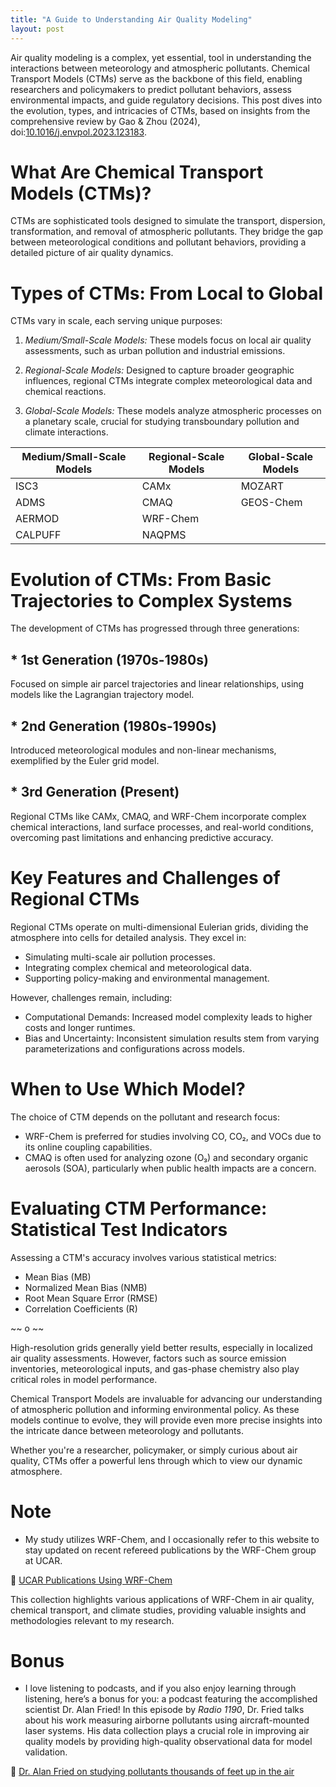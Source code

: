 ```yaml
---
title: "A Guide to Understanding Air Quality Modeling"
layout: post
---
```


Air quality modeling is a complex, yet essential, tool in understanding the interactions between meteorology and
atmospheric pollutants. Chemical Transport Models (CTMs) serve as the backbone of this field, enabling researchers and policymakers to predict pollutant behaviors, assess environmental impacts, and guide regulatory decisions. This post dives into the evolution, types, and intricacies of CTMs, based on insights from the comprehensive review by Gao & Zhou (2024), doi:[10.1016/j.envpol.2023.123183](https://doi.org/10.1016/j.envpol.2023.123183).

# What Are Chemical Transport Models (CTMs)?

CTMs are sophisticated tools designed to simulate the transport, dispersion, transformation, and removal of atmospheric pollutants. They bridge the gap between meteorological conditions and pollutant behaviors, providing a detailed picture of air quality dynamics.

# Types of CTMs: From Local to Global

CTMs vary in scale, each serving unique purposes:

1. *Medium/Small-Scale Models:* These models focus on local air quality assessments, such as urban pollution and industrial emissions.

2. *Regional-Scale Models:* Designed to capture broader geographic influences, regional CTMs integrate complex meteorological data and chemical reactions.

3. *Global-Scale Models:* These models analyze atmospheric processes on a planetary scale, crucial for studying transboundary pollution and climate interactions.


| Medium/Small-Scale Models | Regional-Scale Models | Global-Scale Models |
|---------------------------|-----------------------|---------------------|
| ISC3                      | CAMx                  | MOZART              |
| ADMS                      | CMAQ                  | GEOS-Chem           |
| AERMOD                    | WRF-Chem              |                     |
| CALPUFF                   | NAQPMS                |                     |


# Evolution of CTMs: From Basic Trajectories to Complex Systems

The development of CTMs has progressed through three generations:

## * 1st Generation (1970s-1980s)
Focused on simple air parcel trajectories and linear relationships, using models like the Lagrangian trajectory model.

## * 2nd Generation (1980s-1990s)
Introduced meteorological modules and non-linear mechanisms, exemplified by the Euler grid model.

## * 3rd Generation (Present)
Regional CTMs like CAMx, CMAQ, and WRF-Chem incorporate complex chemical interactions, land surface processes, and real-world conditions, overcoming past limitations and enhancing predictive accuracy.

# Key Features and Challenges of Regional CTMs

Regional CTMs operate on multi-dimensional Eulerian grids, dividing the atmosphere into cells for detailed analysis. They excel in:

- Simulating multi-scale air pollution processes.
- Integrating complex chemical and meteorological data.
- Supporting policy-making and environmental management.


However, challenges remain, including:

- Computational Demands: Increased model complexity leads to higher costs and longer runtimes.
- Bias and Uncertainty: Inconsistent simulation results stem from varying parameterizations and configurations across models.

# When to Use Which Model?

The choice of CTM depends on the pollutant and research focus:

- WRF-Chem is preferred for studies involving CO, CO₂, and VOCs due to its online coupling capabilities.
- CMAQ is often used for analyzing ozone (O₃) and secondary organic aerosols (SOA), particularly when public health impacts are a concern.

# Evaluating CTM Performance: Statistical Test Indicators

Assessing a CTM's accuracy involves various statistical metrics:

- Mean Bias (MB)
- Normalized Mean Bias (NMB)
- Root Mean Square Error (RMSE)
- Correlation Coefficients (R)

~~ o ~~

High-resolution grids generally yield better results, especially in localized air quality assessments. However, factors such as source emission inventories, meteorological inputs, and gas-phase chemistry also play critical roles in model performance.

Chemical Transport Models are invaluable for advancing our understanding of atmospheric pollution and informing environmental policy. As these models continue to evolve, they will provide even more precise insights into the intricate dance between meteorology and pollutants.

Whether you're a researcher, policymaker, or simply curious about air quality, CTMs offer a powerful lens through which to view our dynamic atmosphere.



# Note
* My study utilizes WRF-Chem, and I occasionally refer to this website to stay updated on recent refereed publications by the WRF-Chem group at UCAR.

🔗 [UCAR Publications Using WRF-Chem](https://www2.acom.ucar.edu/wrf-chem/publications-using-wrf-chem)

This collection highlights various applications of WRF-Chem in air quality, chemical transport, and climate studies, providing valuable insights and methodologies relevant to my research.


# Bonus
* I love listening to podcasts, and if you also enjoy learning through listening, here’s a bonus for you: a podcast featuring the accomplished scientist Dr. Alan Fried! In this episode by _Radio 1190_, Dr. Fried talks about his work measuring airborne pollutants using aircraft-mounted laser systems. His data collection plays a crucial role in improving air quality models by providing high-quality observational data for model validation.

🔗 [Dr. Alan Fried on studying pollutants thousands of feet up in the air](https://soundcloud.com/radio1190/alan-fried-airborne-pollutants)
